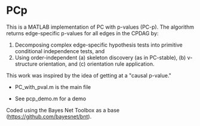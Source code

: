 # PCp

This is a MATLAB implementation of PC with p-values (PC-p). The algorithm returns edge-specific p-values for all edges in the CPDAG by:

1. Decomposing complex edge-specific hypothesis tests into primitive conditional independence tests, and
2. Using order-independent (a) skeleton discovery (as in PC-stable), (b) v-structure orientation, and (c) orientation rule application.

This work was inspired by the idea of getting at a "causal p-value."

- PC_with_pval.m is the main file

- See pcp_demo.m for a demo

Coded using the Bayes Net Toolbox as a base (https://github.com/bayesnet/bnt).
